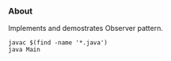 ### About  

Implements and demostrates Observer pattern.  

```javac $(find -name '*.java')```   
```java Main```
